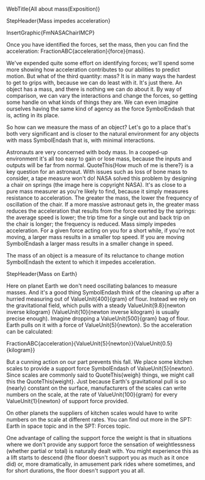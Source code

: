 WebTitle{All about mass(Exposition)}

StepHeader{Mass impedes acceleration}

InsertGraphic{FmNASAChairIMCP}

Once you have identified the forces, set the mass, then you can find the acceleration: FractionABC{acceleration}{force}{mass}.

We've expended quite some effort on identifying forces; we'll spend some more showing how acceleration contributes to our abilities to predict motion. But what of the third quantity: mass? It is in many ways the hardest to get to grips with, because we can do least with it. It's just there. An object has a mass, and there is nothing we can do about it. By way of comparison, we can vary the interactions and change the forces, so getting some handle on what kinds of things they are. We can even imagine ourselves having the same kind of agency as the force SymbolEndash that is, acting in its place.

So how can we measure the mass of an object? Let's go to a place that's both very significant and is closer to the natural environment for any objects with mass SymbolEndash that is, with minimal interactions.

Astronauts are very concerned with body mass. In a cooped-up environment it's all too easy to gain or lose mass, because the inputs and outputs will be far from normal. QuoteThis{How much of me is there?} is a key question for an astronaut. With issues such as loss of bone mass to consider, a tape measure won't do! NASA solved this problem by designing a chair on springs (the image here is copyright NASA). It's as close to a pure mass measurer as you're likely to find, because it simply measures resistance to acceleration. The greater the mass, the lower the frequency of oscillation of the chair. If a more massive astronaut gets in, the greater mass reduces the acceleration that results from the force exerted by the springs: the average speed is lower; the trip time for a single out and back trip on the chair is longer; the frequency is reduced. Mass simply impedes acceleration. For a given force acting on you for a short while, if you're not moving, a larger mass results in a smaller top speed. If you are moving SymbolEndash a larger mass results in a smaller change in speed.

The mass of an object is a measure of its reluctance to change motion SymbolEndash the extent to which it impedes acceleration.

StepHeader{Mass on Earth}

Here on planet Earth we don't need oscillating balances to measure masses. And it's a good thing SymbolEndash think of the cleaning up after a hurried measuring out of ValueUnit{400}{gram} of flour. Instead we rely on the gravitational field, which pulls with a steady ValueUnit{9.8}{newton inverse kilogram} (ValueUnit{10}{newton inverse kilogram} is usually precise enough). Imagine dropping a ValueUnit{500}{gram} bag of flour. Earth pulls on it with a force of ValueUnit{5}{newton}. So the acceleration can be calculated:

FractionABC{acceleration}{ValueUnit{5}{newton}}{ValueUnit{0.5}{kilogram}}

But a cunning action on our part prevents this fall. We place some kitchen scales to provide a support force SymbolEndash of ValueUnit{5}{newton}. Since scales are commonly said to QuoteThis{weigh} things, we might call this the QuoteThis{weight}. Just because Earth's gravitational pull is so (nearly) constant on the surface, manufacturers of the scales can write numbers on the scale, at the rate of ValueUnit{100}{gram} for every ValueUnit{1}{newton} of support force provided.

On other planets the suppliers of kitchen scales would have to write numbers on the scale at different rates. You can find out more in the SPT: Earth in space topic and in the SPT: Forces topic.

One advantage of calling the support force the weight is that in situations where we don't provide any support force the sensation of weightlessness (whether partial or total) is naturally dealt with. You might experience this as a lift starts to descend (the floor doesn't support you as much as it once did) or, more dramatically, in amusement park rides where sometimes, and for short durations, the floor doesn't support you at all.

